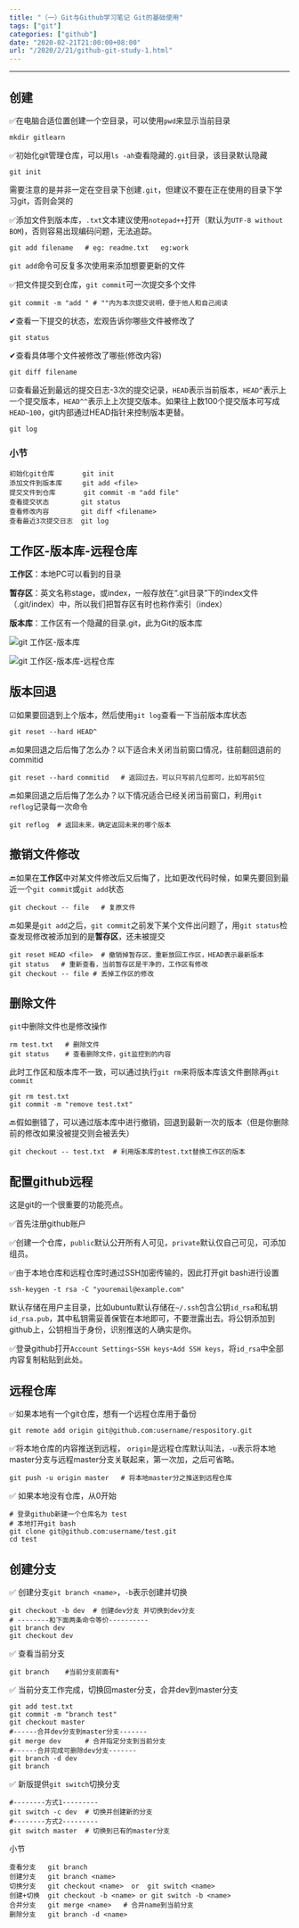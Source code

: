 ```yaml
---
title: "（一）Git与Github学习笔记 Git的基础使用"
tags: ["git"]
categories: ["github"]
date: "2020-02-21T21:00:00+08:00"
url: "/2020/2/21/github-git-study-1.html"
---
```


****

## 创建

✅在电脑合适位置创建一个空目录，可以使用`pwd`来显示当前目录

```
mkdir gitlearn
```

✅初始化git管理仓库，可以用`ls -ah`查看隐藏的`.git`目录，该目录默认隐藏

```
git init
```

需要注意的是并非一定在空目录下创建`.git`，但建议不要在正在使用的目录下学习git，否则会哭的

✅添加文件到版本库，`.txt`文本建议使用`notepad++`打开（默认为`UTF-8 without BOM`)，否则容易出现编码问题，无法追踪。

```
git add filename   # eg: readme.txt   eg:work
```

`git add`命令可反复多次使用来添加想要更新的文件

✅把文件提交到仓库，`git commit`可一次提交多个文件

```
git commit -m "add " # ""内为本次提交说明，便于他人和自己阅读
```

✔查看一下提交的状态，宏观告诉你哪些文件被修改了

```
git status
```

✔查看具体哪个文件被修改了哪些(修改内容)

```
git diff filename
```

☑查看最近到最远的提交日志-3次的提交记录，`HEAD`表示当前版本，`HEAD^`表示上一个提交版本，`HEAD^^`表示上上次提交版本。如果往上数100个提交版本可写成`HEAD~100`，git内部通过HEAD指针来控制版本更替。

```
git log
```

### 小节

```
初始化git仓库       git init
添加文件到版本库     git add <file>
提交文件到仓库       git commit -m "add file"
查看提交状态        git status
查看修改内容        git diff <filename>
查看最近3次提交日志  git log
```

## 工作区-版本库-远程仓库

**工作区**：本地PC可以看到的目录

**暂存区**：英文名称stage，或index，一般存放在“.git目录”下的index文件（.git/index）中，所以我们把暂存区有时也称作索引（index）

**版本库**：工作区有一个隐藏的目录.git，此为Git的版本库

![git 工作区-版本库](https://doreamon95.oss-cn-chengdu.aliyuncs.com/img/003/blog20200224114337.png)



![git 工作区-版本库-远程仓库](https://doreamon95.oss-cn-chengdu.aliyuncs.com/img/003/blog20200224114420.png)



## 版本回退

☑如果要回退到上个版本，然后使用`git log`查看一下当前版本库状态

```
git reset --hard HEAD^
```

🔙如果回退之后后悔了怎么办？以下适合未关闭当前窗口情况，往前翻回退前的commitid

```
git reset --hard commitid   # 返回过去，可以只写前几位即可，比如写前5位
```

🔙如果回退之后后悔了怎么办？以下情况适合已经关闭当前窗口，利用`git reflog`记录每一次命令

```
git reflog  # 返回未来，确定返回未来的哪个版本
```

## 撤销文件修改

🔙如果在**工作区**中对某文件修改后又后悔了，比如更改代码时候，如果先要回到最近一个`git commit`或`git add`状态

```
git checkout -- file   # 复原文件 
```

🔙如果是`git add`之后，`git commit`之前发下某个文件出问题了，用`git status`检查发现修改被添加到的是**暂存区**，还未被提交

```
git reset HEAD <file>  # 撤销掉暂存区，重新放回工作区，HEAD表示最新版本
git status   # 重新查看，当前暂存区是干净的，工作区有修改
git checkout -- file # 丢掉工作区的修改
```

## 删除文件

`git`中删除文件也是修改操作

```
rm test.txt   # 删除文件
git status    # 查看删除文件，git监控到的内容
```

此时工作区和版本库不一致，可以通过执行`git rm`来将版本库该文件删除再`git commit`

```
git rm test.txt  
git commit -m "remove test.txt"
```

🔙假如删错了，可以通过版本库中进行撤销，回退到最新一次的版本（但是你删除前的修改如果没被提交则会被丢失）

```
git checkout -- test.txt  # 利用版本库的test.txt替换工作区的版本
```

## 配置github远程

这是git的一个很重要的功能亮点。

✅首先注册github账户

✅创建一个仓库，`public`默认公开所有人可见，`private`默认仅自己可见，可添加组员。

✅由于本地仓库和远程仓库时通过SSH加密传输的，因此打开git bash进行设置

```
ssh-keygen -t rsa -C "youremail@example.com" 
```

默认存储在用户主目录，比如ubuntu默认存储在`~/.ssh`包含公钥`id_rsa`和私钥`id_rsa.pub`，其中私钥需妥善保管在本地即可，不要泄露出去。将公钥添加到github上，公钥相当于身份，识别推送的人确实是你。

✅登录github打开`Account Settings`-`SSH keys`-`Add SSH keys`，将`id_rsa`中全部内容复制粘贴到此处。

## 远程仓库

✅如果本地有一个git仓库，想有一个远程仓库用于备份

```
git remote add origin git@github.com:username/respository.git
```

✅将本地仓库的内容推送到远程， `origin`是远程仓库默认叫法，`-u`表示将本地master分支与远程master分支关联起来，第一次加，之后可省略。

```
git push -u origin master   # 将本地master分之推送到远程仓库
```

✅ 如果本地没有仓库，从0开始

```
# 登录github新建一个仓库名为 test
# 本地打开git bash
git clone git@github.com:username/test.git
cd test
```

## 创建分支

✅ 创建分支`git branch <name>`，`-b`表示创建并切换

```
git checkout -b dev  # 创建dev分支 并切换到dev分支
# --------和下面两条命令等价----------
git branch dev
git checkout dev
```

✅ 查看当前分支

```
git branch    #当前分支前面有*
```

✅ 当前分支工作完成，切换回master分支，合并dev到master分支

```
git add test.txt
git commit -m "branch test"
git checkout master
#------合并dev分支到master分支-------
git merge dev      # 合并指定分支到当前分支
#------合并完成可删除dev分支-------
git branch -d dev
git branch
```

✅ 新版提供`git switch`切换分支

```
#--------方式1---------
git switch -c dev  # 切换并创建新的分支
#--------方式2---------
git switch master  # 切换到已有的master分支
```

小节

```
查看分支   git branch
创建分支   git branch <name>
切换分支   git checkout <name>  or  git switch <name>
创建+切换  git checkout -b <name> or git switch -b <name>
合并分支   git merge <name>   # 合并name到当前分支
删除分支   git branch -d <name>
```

